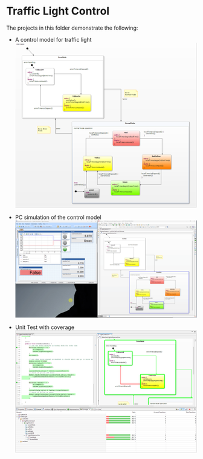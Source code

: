 # Traffic Light Control

The projects in this folder demonstrate the following:

* A control model for traffic light
![Traffic Light Control](images/model.png "Traffic Control")

* PC simulation of the control model 
![Simulation](images/sim.gif "Simulation")

* Unit Test with coverage
![Unit Tests](images/unittest.png "Unit Tests")



